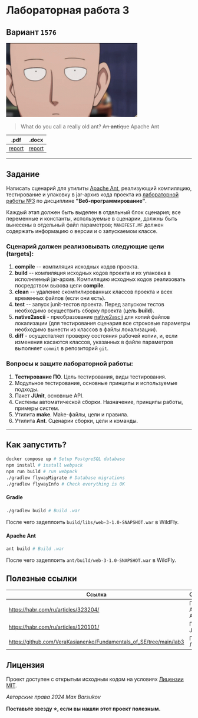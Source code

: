 # Лабораторная работа 3

## Вариант `1576`

<img alt="anime" src="./.resources/anime1.gif" height="200">

> What do you call a really old ant? ~~An **ant**ique~~ Apache Ant

|.pdf|.docx|
|-|-|
| [report](./docs/report.pdf) | [report](./docs/report.docx) |

---

## Задание

Написать сценарий для утилиты [Apache Ant](http://ant.apache.org/), реализующий компиляцию, тестирование и упаковку в jar-архив кода проекта из [лабораторной работы №3](https://se.ifmo.ru/courses/web#lab3) по дисциплине __"Веб-программирование"__.

Каждый этап должен быть выделен в отдельный блок сценария; все переменные и константы, используемые в сценарии, должны быть вынесены в отдельный файл параметров; `MANIFEST.MF` должен содержать информацию о версии и о запускаемом классе.

### Сценарий должен реализовывать следующие цели (targets):

1. **compile** -- компиляция исходных кодов проекта.
2. **build** -- компиляция исходных кодов проекта и их упаковка в исполняемый jar-архив. Компиляцию исходных кодов реализовать посредством вызова цели **compile**.
3. **clean** -- удаление скомпилированных классов проекта и всех временных файлов (если они есть).
4. **test** -- запуск junit-тестов проекта. Перед запуском тестов необходимо осуществить сборку проекта (цель **build**).
5. **native2ascii** - преобразование [native2ascii](https://docs.oracle.com/javase/8/docs/technotes/tools/windows/native2ascii.html) для копий файлов локализации (для тестирования сценария все строковые параметры необходимо вынести из классов в файлы локализации).
6. **diff** - осуществляет проверку состояния рабочей копии, и, если изменения касаются классов, указанных в файле параметров выполняет `commit` в репозиторий `git`.

### Вопросы к защите лабораторной работы:

1. **Тестирование ПО**. Цель тестирования, виды тестирования.
2. Модульное тестирование, основные принципы и используемые подходы.
3. Пакет **JUnit**, основные API.
4. Системы автоматической сборки. Назначение, принципы работы, примеры систем.
5. Утилита **make**. Make-файлы, цели и правила.
6. Утилита **Ant**. Сценарии сборки, цели и команды.


---

## Как запустить?

```bash
docker compose up # Setup PostgreSQL database
npm install # install webpack
npm run build # run webpack
./gradlew flywayMigrate # Database migrations
./gradlew flywayInfo # Check everything is OK
```

#### Gradle

```bash
./gradlew build # Build .war
```

После чего задеплоить `build/libs/web-3-1.0-SNAPSHOT.war` в WildFly.

#### Apache Ant

```bash
ant build # Build .war
```

После чего задеплоить `ant/build/web-3-1.0-SNAPSHOT.war` в WildFly.

## Полезные ссылки

| Ссылка | Описание |
| --- | --- |
| https://habr.com/ru/articles/323204/ | Гайд по Apache Ant |
| https://habr.com/ru/articles/120101/ | Гайд по JUnit 4 |
| https://github.com/VeraKasianenko/Fundamentals_of_SE/tree/main/lab3 | Пример ЛР3 |

## Лицензия <a name="license"></a>

Проект доступен с открытым исходным кодом на условиях [Лицензии MIT](https://opensource.org/license/mit/).

*Авторские права 2024 Max Barsukov*

**Поставьте звезду :star:, если вы нашли этот проект полезным.**
